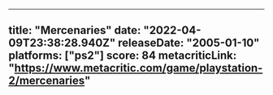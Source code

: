
---
title: "Mercenaries"
date: "2022-04-09T23:38:28.940Z"
releaseDate: "2005-01-10"
platforms: ["ps2"]
score: 84
metacriticLink: "https://www.metacritic.com/game/playstation-2/mercenaries"
---
